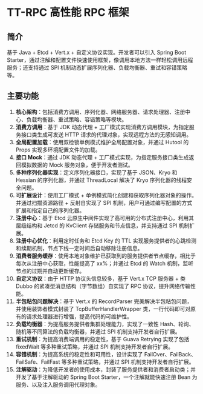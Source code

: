 # TT-RPC 高性能 RPC 框架

## 简介

基于 Java + Etcd + Vert.x + 自定义协议实现。开发者可以引入 Spring Boot Starter，通过注解和配置文件快速使用框架，像调用本地方法一样轻松调用远程服务；还支持通过 SPI 机制动态扩展序列化器、负载均衡器、重试和容错策略等。

## 主要功能

1. **核心架构**：包括消费方调用、序列化器、网络服务器、请求处理器、注册中心、负载均衡器、重试策略、容错策略等模块。 
2. **消费方调用**：基于 JDK 动态代理 + 工厂模式实现消费方调用模块，为指定服务接口类生成可发送 HTTP 请求的代理对象，实现远程方法的无感知调用。 
3. **全局配置加载**：使用双检锁单例模式维护全局配置对象，并通过 Hutool 的 Props 实现多环境配置文件的加载。 
4. **接口 Mock**：通过 JDK 动态代理 + 工厂模式实现，为指定服务接口类生成返回模拟数据的 Mock 服务对象，便于开发者测试。 
5. **多种序列化器实现**：定义序列化器接口，实现了基于 JSON、Kryo 和 Hessian 的序列化器，并通过 ThreadLocal 解决了 Kryo 序列化器的线程安全问题。 
6. **可扩展设计**：使用工厂模式 + 单例模式简化创建和获取序列化器对象的操作。并通过扫描资源路径 + 反射自实现了 SPI 机制，用户可通过编写配置的方式扩展和指定自己的序列化器。 
7. **注册中心**：基于 Etcd 云原生中间件实现了高可用的分布式注册中心，利用其层级结构和 Jetcd 的 KvClient 存储服务和节点信息，并支持通过 SPI 机制扩展。 
8. **注册中心优化**：利用定时任务和 Etcd Key 的 TTL 实现服务提供者的心跳检测和续期机制，节点下线一定时间后自动移除注册信息。 
9. **消费者服务缓存**：使用本地对象维护已获取到的服务提供者节点缓存，相比于每次从注册中心获取，性能提高了 xx%；并通过 Etcd 的 Watch 机制，监听节点的过期并自动更新缓存。 
10. **自定义协议**：由于 HTTP 协议头信息较多，基于 Vert.x TCP 服务器 + 类 Dubbo 的紧凑型消息结构（字节数组）自实现了 RPC 协议，提升网络传输性能。 
11. **半包粘包问题解决**：基于 Vert.x 的 RecordParser 完美解决半包粘包问题，并使用装饰者模式封装了 TcpBufferHandlerWrapper 类，一行代码即可对原有的请求处理器进行增强，提高代码的可维护性。 
12. **负载均衡器**：为提高服务提供者集群处理能力，实现了一致性 Hash、轮询、随机等不同算法的负载均衡器，并通过 SPI 机制支持开发者自行扩展。 
13. **重试机制**：为提高消费端调用的稳定性，基于 Guava Retrying 实现了包括 fixedWait 等多种重试策略，并通过 SPI 机制支持开发者自行扩展。 
14. **容错机制**：为提高系统的稳定性和可用性，设计实现了 FailOver、FailBack、FailSafe、FailFast 等多种重试策略，并通过 SPI 机制支持开发者自行扩展。 
15. **注解驱动**：为降低开发者的使用成本，封装了服务提供者和消费者启动类；并开发了基于注解驱动的 Spring Boot Starter，一个注解就能快速注册 Bean 为服务、以及注入服务调用代理对象。